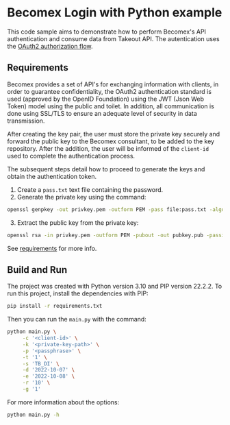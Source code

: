 # Becomex Login with Python example

This code sample aims to demonstrate how to perform Becomex's API authentication and consume data from Takeout API. The autentication uses the [OAuth2 authorization flow](https://github.com/becomex/java-login-example#authorization-flow).

## Requirements

Becomex provides a set of API's for exchanging information with clients, in order to guarantee confidentiality, the OAuth2 authentication standard is used (approved by the OpenID Foundation) using the JWT (Json Web Token) model using the public and toilet. In addition, all communication is done using SSL/TLS to ensure an adequate level of security in data transmission.

After creating the key pair, the user must store the private key securely and forward the public key to the Becomex consultant, to be added to the key repository. After the addition, the user will be informed of the `client-id` used to complete the authentication process.

The subsequent steps detail how to proceed to generate the keys and obtain the authentication token.

1. Create a `pass.txt` text file containing the password.
2. Generate the private key using the command:

```sh
openssl genpkey -out privkey.pem -outform PEM -pass file:pass.txt -algorithm RSA -aes-256-cbc -pkeyopt rsa_keygen_bits:4096
```

3. Extract the public key from the private key:

```sh
openssl rsa -in privkey.pem -outform PEM -pubout -out pubkey.pub -passin file:pass.txt
```

See [requirements](./requirements.txt) for more info.

## Build and Run

The project was created with Python version 3.10 and PIP version 22.2.2. To run this project, install the dependencies with PIP:

```sh
pip install -r requirements.txt
```

Then you can run the `main.py` with the command:

```sh
python main.py \
     -c '<client-id>' \
     -k '<private-key-path>' \
     -p '<passphrase>' \
     -t '1' \
     -s 'TB_DI' \
     -d '2022-10-07' \
     -e '2022-10-08' \
     -r '10' \
     -g '1'
```

For more information about the options:

```sh
python main.py -h
```
